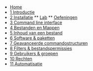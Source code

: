 <!-- docs/_sidebar.md -->
* [Home](./be-nl/)
* [1 Introductie](./be-nl/01_introduction/01_course.md)
* [2 Installatie](./be-nl/02_installation/01_course.md)
** [Lab](./be-nl/02_installation/02_lab.md)
** [Oefeningen](./be-nl/02_installation/99_assignments.md)
* [3 Command line interface](./be-nl/03_commandline/01_course.md)
* [4 Bestanden en Mappen](./be-nl/04_filesandfolders/01_course.md)
* [5 Inhoud van een bestand](./be-nl/05_filecontents/01_course.md)
* [6 Software & paketten](./be-nl/06_software/01_course.md)
* [7 Geavanceerde commandostructuren](./be-nl/07_advancedcommands/01_course.md)
* [8 Filters & bestandspermissies ](./be-nl/08_filters/01_course.md)
* [9 Gebruikers & groepen](./be-nl/09_usersandgroups/01_course.md)
* [10 Rechten](./be-nl/10_permissions/01_course.md)
* [11 Automatisatie](./be-nl/11_automation/01_course.md)
